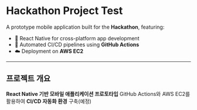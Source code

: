 # Hackathon Project Test

A prototype mobile application built for the **Hackathon**, featuring:

- 📱 React Native for cross-platform app development  
- 🚀 Automated CI/CD pipelines using **GitHub Actions**  
- ☁️ Deployment on **AWS EC2**

---

## 프로젝트 개요

**React Native 기반 모바일 애플리케이션 프로토타입**
GitHub Actions와 AWS EC2를 활용하여 **CI/CD 자동화 환경** 구축(예정)
